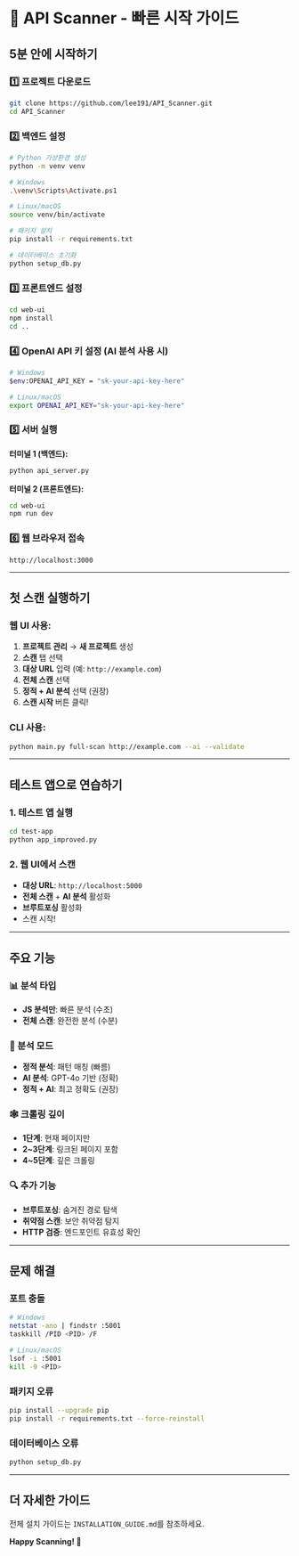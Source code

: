 # 🚀 API Scanner - 빠른 시작 가이드

## 5분 안에 시작하기

### 1️⃣ 프로젝트 다운로드
```bash
git clone https://github.com/lee191/API_Scanner.git
cd API_Scanner
```

### 2️⃣ 백엔드 설정
```bash
# Python 가상환경 생성
python -m venv venv

# Windows
.\venv\Scripts\Activate.ps1

# Linux/macOS
source venv/bin/activate

# 패키지 설치
pip install -r requirements.txt

# 데이터베이스 초기화
python setup_db.py
```

### 3️⃣ 프론트엔드 설정
```bash
cd web-ui
npm install
cd ..
```

### 4️⃣ OpenAI API 키 설정 (AI 분석 사용 시)
```bash
# Windows
$env:OPENAI_API_KEY = "sk-your-api-key-here"

# Linux/macOS
export OPENAI_API_KEY="sk-your-api-key-here"
```

### 5️⃣ 서버 실행

**터미널 1 (백엔드):**
```bash
python api_server.py
```

**터미널 2 (프론트엔드):**
```bash
cd web-ui
npm run dev
```

### 6️⃣ 웹 브라우저 접속
```
http://localhost:3000
```

---

## 첫 스캔 실행하기

### 웹 UI 사용:
1. **프로젝트 관리** → **새 프로젝트** 생성
2. **스캔** 탭 선택
3. **대상 URL** 입력 (예: `http://example.com`)
4. **전체 스캔** 선택
5. **정적 + AI 분석** 선택 (권장)
6. **스캔 시작** 버튼 클릭!

### CLI 사용:
```bash
python main.py full-scan http://example.com --ai --validate
```

---

## 테스트 앱으로 연습하기

### 1. 테스트 앱 실행
```bash
cd test-app
python app_improved.py
```

### 2. 웹 UI에서 스캔
- **대상 URL**: `http://localhost:5000`
- **전체 스캔** + **AI 분석** 활성화
- **브루트포싱** 활성화
- 스캔 시작!

---

## 주요 기능

### 📊 분석 타입
- **JS 분석만**: 빠른 분석 (수초)
- **전체 스캔**: 완전한 분석 (수분)

### 🤖 분석 모드
- **정적 분석**: 패턴 매칭 (빠름)
- **AI 분석**: GPT-4o 기반 (정확)
- **정적 + AI**: 최고 정확도 (권장)

### 🕸️ 크롤링 깊이
- **1단계**: 현재 페이지만
- **2~3단계**: 링크된 페이지 포함
- **4~5단계**: 깊은 크롤링

### 🔍 추가 기능
- **브루트포싱**: 숨겨진 경로 탐색
- **취약점 스캔**: 보안 취약점 탐지
- **HTTP 검증**: 엔드포인트 유효성 확인

---

## 문제 해결

### 포트 충돌
```bash
# Windows
netstat -ano | findstr :5001
taskkill /PID <PID> /F

# Linux/macOS
lsof -i :5001
kill -9 <PID>
```

### 패키지 오류
```bash
pip install --upgrade pip
pip install -r requirements.txt --force-reinstall
```

### 데이터베이스 오류
```bash
python setup_db.py
```

---

## 더 자세한 가이드

전체 설치 가이드는 `INSTALLATION_GUIDE.md`를 참조하세요.

**Happy Scanning! 🎉**
